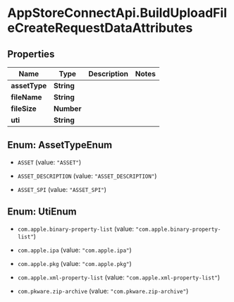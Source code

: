 # AppStoreConnectApi.BuildUploadFileCreateRequestDataAttributes

## Properties

Name | Type | Description | Notes
------------ | ------------- | ------------- | -------------
**assetType** | **String** |  | 
**fileName** | **String** |  | 
**fileSize** | **Number** |  | 
**uti** | **String** |  | 



## Enum: AssetTypeEnum


* `ASSET` (value: `"ASSET"`)

* `ASSET_DESCRIPTION` (value: `"ASSET_DESCRIPTION"`)

* `ASSET_SPI` (value: `"ASSET_SPI"`)





## Enum: UtiEnum


* `com.apple.binary-property-list` (value: `"com.apple.binary-property-list"`)

* `com.apple.ipa` (value: `"com.apple.ipa"`)

* `com.apple.pkg` (value: `"com.apple.pkg"`)

* `com.apple.xml-property-list` (value: `"com.apple.xml-property-list"`)

* `com.pkware.zip-archive` (value: `"com.pkware.zip-archive"`)




